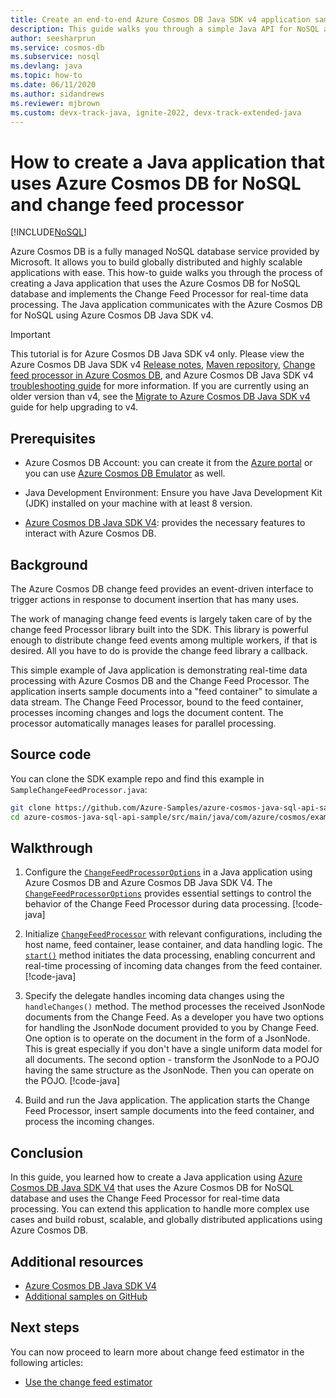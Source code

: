 ```yaml
---
title: Create an end-to-end Azure Cosmos DB Java SDK v4 application sample by using Change Feed
description: This guide walks you through a simple Java API for NoSQL application, which inserts documents into an Azure Cosmos DB container, while maintaining a materialized view of the container using Change Feed.
author: seesharprun
ms.service: cosmos-db
ms.subservice: nosql
ms.devlang: java
ms.topic: how-to
ms.date: 06/11/2020
ms.author: sidandrews
ms.reviewer: mjbrown
ms.custom: devx-track-java, ignite-2022, devx-track-extended-java
---
```


# How to create a Java application that uses Azure Cosmos DB for NoSQL and change feed processor
[!INCLUDE[NoSQL](../includes/appliesto-nosql.md)]

Azure Cosmos DB is a fully managed NoSQL database service provided by Microsoft. It allows you to build globally distributed and highly scalable applications with ease. This how-to guide walks you through the process of creating a Java application that uses the Azure Cosmos DB for NoSQL database and implements the Change Feed Processor for real-time data processing. The Java application communicates with the Azure Cosmos DB for NoSQL using Azure Cosmos DB Java SDK v4.

> [!IMPORTANT]  
> This tutorial is for Azure Cosmos DB Java SDK v4 only. Please view the Azure Cosmos DB Java SDK v4 [Release notes](sdk-java-v4.md), [Maven repository](https://mvnrepository.com/artifact/com.azure/azure-cosmos), [Change feed processor in Azure Cosmos DB](change-feed-processor.md), and Azure Cosmos DB Java SDK v4 [troubleshooting guide](troubleshoot-java-sdk-v4.md) for more information. If you are currently using an older version than v4, see the [Migrate to Azure Cosmos DB Java SDK v4](migrate-java-v4-sdk.md) guide for help upgrading to v4.
>

## Prerequisites

* Azure Cosmos DB Account: you can create it from the [Azure portal](https://portal.azure.com/) or you can use [Azure Cosmos DB Emulator](../local-emulator) as well.

* Java Development Environment: Ensure you have Java Development Kit (JDK) installed on your machine with at least 8 version.

* [Azure Cosmos DB Java SDK V4](sdk-java-v4.md): provides the necessary features to interact with Azure Cosmos DB.

## Background

The Azure Cosmos DB change feed provides an event-driven interface to trigger actions in response to document insertion that has many uses.

The work of managing change feed events is largely taken care of by the change feed Processor library built into the SDK. This library is powerful enough to distribute change feed events among multiple workers, if that is desired. All you have to do is provide the change feed library a callback.

This simple example of Java application is demonstrating real-time data processing with Azure Cosmos DB and the Change Feed Processor. The application inserts sample documents into a "feed container" to simulate a data stream. The Change Feed Processor, bound to the feed container, processes incoming changes and logs the document content. The processor automatically manages leases for parallel processing.

## Source code

You can clone the SDK example repo and find this example in `SampleChangeFeedProcessor.java`:

```bash
git clone https://github.com/Azure-Samples/azure-cosmos-java-sql-api-samples.git
cd azure-cosmos-java-sql-api-sample/src/main/java/com/azure/cosmos/examples/changefeed/
```

## Walkthrough

1. Configure the [`ChangeFeedProcessorOptions`](/java/api/com.azure.cosmos.models.changefeedprocessoroptions) in a Java application using Azure Cosmos DB and Azure Cosmos DB Java SDK V4. The [`ChangeFeedProcessorOptions`](/java/api/com.azure.cosmos.models.changefeedprocessoroptions) provides essential settings to control the behavior of the Change Feed Processor during data processing.
[!code-java[](~/azure-cosmos-java-sql-api-samples/src/main/java/com/azure/cosmos/examples/changefeed/SampleChangeFeedProcessor.java?name=ChangeFeedProcessorOptions)]

2. Initialize [`ChangeFeedProcessor`](/java/api/com.azure.cosmos.changefeedprocessor) with relevant configurations, including the host name, feed container, lease container, and data handling logic. The [`start()`](/java/api/com.azure.cosmos.changefeedprocessor#com-azure-cosmos-changefeedprocessor-start()) method initiates the data processing, enabling concurrent and real-time processing of incoming data changes from the feed container.
[!code-java[](~/azure-cosmos-java-sql-api-samples/src/main/java/com/azure/cosmos/examples/changefeed/SampleChangeFeedProcessor.java?name=StartChangeFeedProcessor)]

3. Specify the delegate handles incoming data changes using the `handleChanges()` method. The method processes the received JsonNode documents from the Change Feed. As a developer you have two options for handling the JsonNode document provided to you by Change Feed. One option is to operate on the document in the form of a JsonNode. This is great especially if you don't have a single uniform data model for all documents. The second option - transform the JsonNode to a POJO having the same structure as the JsonNode. Then you can operate on the POJO.
[!code-java[](~/azure-cosmos-java-sql-api-samples/src/main/java/com/azure/cosmos/examples/changefeed/SampleChangeFeedProcessor.java?name=Delegate)]

4. Build and run the Java application. The application starts the Change Feed Processor, insert sample documents into the feed container, and process the incoming changes.

## Conclusion

In this guide, you learned how to create a Java application using [Azure Cosmos DB Java SDK V4](sdk-java-v4.md) that uses the Azure Cosmos DB for NoSQL database and uses the Change Feed Processor for real-time data processing. You can extend this application to handle more complex use cases and build robust, scalable, and globally distributed applications using Azure Cosmos DB.

## Additional resources

* [Azure Cosmos DB Java SDK V4](sdk-java-v4.md)
* [Additional samples on GitHub](https://github.com/Azure-Samples/azure-cosmos-java-sql-api-samples)

## Next steps

You can now proceed to learn more about change feed estimator in the following articles:

* [Use the change feed estimator](how-to-use-change-feed-estimator.md)
